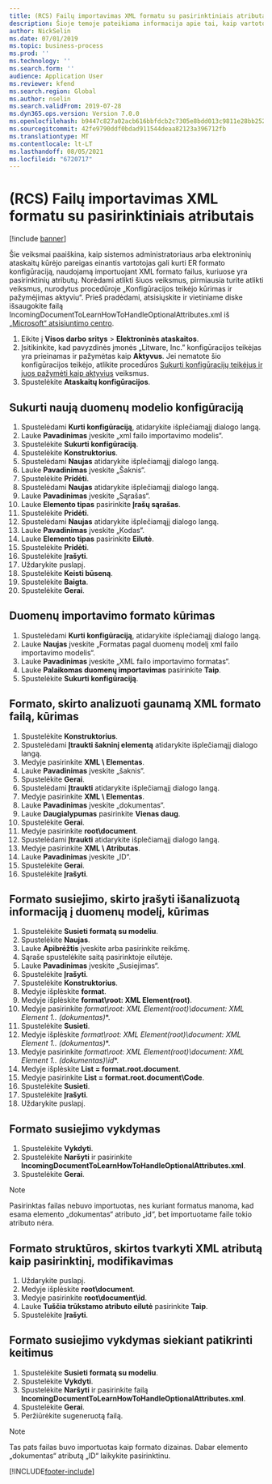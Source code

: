```yaml
---
title: (RCS) Failų importavimas XML formatu su pasirinktiniais atributais
description: Šioje temoje pateikiama informacija apie tai, kaip vartotojas gali kurti ER formato konfigūraciją ir XML formatu importuoti failus, kuriuose yra pasirinktinių atributų.
author: NickSelin
ms.date: 07/01/2019
ms.topic: business-process
ms.prod: ''
ms.technology: ''
ms.search.form: ''
audience: Application User
ms.reviewer: kfend
ms.search.region: Global
ms.author: nselin
ms.search.validFrom: 2019-07-28
ms.dyn365.ops.version: Version 7.0.0
ms.openlocfilehash: b9447c827a02acb616bbfdcb2c7305e8bdd013c9811e28bb25256db056d85d6a
ms.sourcegitcommit: 42fe9790ddf0bdad911544deaa82123a396712fb
ms.translationtype: MT
ms.contentlocale: lt-LT
ms.lasthandoff: 08/05/2021
ms.locfileid: "6720717"
---
```

# <a name="rcs-import-files-in-xml-format-with-optional-attributes"></a>(RCS) Failų importavimas XML formatu su pasirinktiniais atributais

[!include [banner](../../includes/banner.md)]

Šie veiksmai paaiškina, kaip sistemos administratoriaus arba elektroninių ataskaitų kūrėjo pareigas einantis vartotojas gali kurti ER formato konfigūraciją, naudojamą importuojant XML formato failus, kuriuose yra pasirinktinių atributų. Norėdami atlikti šiuos veiksmus, pirmiausia turite atlikti veiksmus, nurodytus procedūroje „Konfigūracijos teikėjo kūrimas ir pažymėjimas aktyviu“. Prieš pradėdami, atsisiųskite ir vietiniame diske išsaugokite failą IncomingDocumentToLearnHowToHandleOptionalAttributes.xml iš [„Microsoft“ atsisiuntimo centro](https://go.microsoft.com/fwlink/?linkid=874684).

1.    Eikite į **Visos darbo sritys** > **Elektroninės ataskaitos**.
2.    Įsitikinkite, kad pavyzdinės įmonės „Litware, Inc.” konfigūracijos teikėjas yra prieinamas ir pažymėtas kaip **Aktyvus**. Jei nematote šio konfigūracijos teikėjo, atlikite procedūros [Sukurti konfigūracijų teikėjus ir juos pažymėti kaip aktyvius](er-configuration-provider-mark-it-active-2016-11.md) veiksmus.
3.    Spustelėkite **Ataskaitų konfigūracijos**.

## <a name="create-a-new-data-model-configuration"></a>Sukurti naują duomenų modelio konfigūraciją
1.    Spustelėdami **Kurti konfigūraciją**, atidarykite išplečiamąjį dialogo langą.
2.    Lauke **Pavadinimas** įveskite „xml failo importavimo modelis“.
3.    Spustelėkite **Sukurti konfigūraciją**.
4.    Spustelėkite **Konstruktorius**.
5.    Spustelėdami **Naujas** atidarykite išplečiamąjį dialogo langą.
6.    Lauke **Pavadinimas** įveskite „Šaknis“.
7.    Spustelėkite **Pridėti**.
8.    Spustelėdami **Naujas** atidarykite išplečiamąjį dialogo langą.
9.    Lauke **Pavadinimas** įveskite „Sąrašas“.
10.    Lauke **Elemento tipas** pasirinkite **Įrašų sąrašas**.
11.    Spustelėkite **Pridėti**.
12.    Spustelėdami **Naujas** atidarykite išplečiamąjį dialogo langą.
13.    Lauke **Pavadinimas** įveskite „Kodas“.
14.    Lauke **Elemento tipas** pasirinkite **Eilutė**.
15.    Spustelėkite **Pridėti**.
16.    Spustelėkite **Įrašyti**.
17.    Uždarykite puslapį.
18.    Spustelėkite **Keisti būseną**.
19.    Spustelėkite **Baigta**.
20.    Spustelėkite **Gerai**.

## <a name="create-a-format-for-data-import"></a>Duomenų importavimo formato kūrimas
1.    Spustelėdami **Kurti konfigūraciją**, atidarykite išplečiamąjį dialogo langą.
2.    Lauke **Naujas** įveskite „Formatas pagal duomenų modelį xml failo importavimo modelis“.
3.    Lauke **Pavadinimas** įveskite „XML failo importavimo formatas“.
4.    Lauke **Palaikomas duomenų importavimas** pasirinkite **Taip**.
5.    Spustelėkite **Sukurti konfigūraciją**.

## <a name="design-a-format-to-parse-incoming-file-in-xml-format"></a>Formato, skirto analizuoti gaunamą XML formato failą, kūrimas
1.    Spustelėkite **Konstruktorius**.
2.    Spustelėdami **Įtraukti šakninį elementą** atidarykite išplečiamąjį dialogo langą.
3.    Medyje pasirinkite **XML \ Elementas**.
4.    Lauke **Pavadinimas** įveskite „šaknis“.
5.    Spustelėkite **Gerai**.
6.    Spustelėdami **Įtraukti** atidarykite išplečiamąjį dialogo langą.
7.    Medyje pasirinkite **XML \ Elementas**.
8.    Lauke **Pavadinimas** įveskite „dokumentas“.
9.    Lauke **Daugialypumas** pasirinkite **Vienas daug**.
10.    Spustelėkite **Gerai**.
11.    Medyje pasirinkite **root\document**.
12.    Spustelėdami **Įtraukti** atidarykite išplečiamąjį dialogo langą.
13.    Medyje pasirinkite **XML \ Atributas**.
14.    Lauke **Pavadinimas** įveskite „ID“.
15.    Spustelėkite **Gerai**.
16.    Spustelėkite **Įrašyti**.

## <a name="design-a-format-mapping-to-save-parsed-information-to-data-model"></a>Formato susiejimo, skirto įrašyti išanalizuotą informaciją į duomenų modelį, kūrimas
1. Spustelėkite **Susieti formatą su modeliu**.
2. Spustelėkite **Naujas**.
3. Lauke **Apibrėžtis** įveskite arba pasirinkite reikšmę.
4. Sąraše spustelėkite saitą pasirinktoje eilutėje.
5. Lauke **Pavadinimas** įveskite „Susiejimas“.
6. Spustelėkite **Įrašyti**.
7. Spustelėkite **Konstruktorius**.
8. Medyje išplėskite **format**.
9. Medyje išplėskite **format\root: XML Element(root)**.
10.    Medyje pasirinkite **format\root: XML Element(root)\document: XML Element 1..* (dokumentas)**.
11.    Spustelėkite **Susieti**.
12.    Medyje išplėskite **format\root: XML Element(root)\document: XML Element 1..* (dokumentas)**.
13.    Medyje pasirinkite **format\root: XML Element(root)\document: XML Element 1..* (dokumentas)\id**.
14.    Medyje išplėskite **List = format.root.document**.
15.    Medyje pasirinkite **List = format.root.document\Code**.
16.    Spustelėkite **Susieti**.
17.    Spustelėkite **Įrašyti**.
18.    Uždarykite puslapį.
 
## <a name="run-format-mapping"></a>Formato susiejimo vykdymas
1. Spustelėkite **Vykdyti**.
2. Spustelėkite **Naršyti** ir pasirinkite **IncomingDocumentToLearnHowToHandleOptionalAttributes.xml**.
3. Spustelėkite **Gerai**.

> [!NOTE]
> Pasirinktas failas nebuvo importuotas, nes kuriant formatus manoma, kad esama elemento „dokumentas“ atributo „id“, bet importuotame faile tokio atributo nėra.

## <a name="modify-format-structure-to-handle-xml-attribute-as-optional"></a>Formato struktūros, skirtos tvarkyti XML atributą kaip pasirinktinį, modifikavimas
1. Uždarykite puslapį.
2. Medyje išplėskite **root\document**.
3. Medyje pasirinkite **root\document\id**.
4. Lauke **Tuščia trūkstamo atributo eilutė** pasirinkite **Taip**.
5. Spustelėkite **Įrašyti**.
 
## <a name="run-format-mapping-to-test-changes"></a>Formato susiejimo vykdymas siekiant patikrinti keitimus
1. Spustelėkite **Susieti formatą su modeliu**.
2. Spustelėkite **Vykdyti**.
3. Spustelėkite **Naršyti** ir pasirinkite failą **IncomingDocumentToLearnHowToHandleOptionalAttributes.xml**.
4. Spustelėkite **Gerai**.
5. Peržiūrėkite sugeneruotą failą. 

> [!NOTE]
> Tas pats failas buvo importuotas kaip formato dizainas. Dabar elemento „dokumentas“ atributą „ID“ laikykite pasirinktinu.


[!INCLUDE[footer-include](../../../../includes/footer-banner.md)]